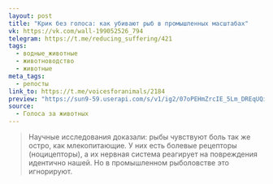 ```yaml
---
layout: post
title: "Крик без голоса: как убивают рыб в промышленных масштабах"
vk: https://vk.com/wall-199052526_794
telegram: https://t.me/reducing_suffering/421
tags:
  - водные_животные
  - животноводство
  - животные
meta_tags:
  - репосты
link_to: https://t.me/voicesforanimals/2184
preview: "https://sun9-59.userapi.com/s/v1/ig2/07oPEHmZrcIE_5Lm_DREqUQicLrQA_YDNzAosqMkCVtC7683TUbW1O-hUGJFixTTzWdyoRCjFy8f4O9zjrLBrbhd.jpg?quality=96&as=32x40,48x60,72x90,108x135,160x200,240x300,360x450,480x600,540x675,640x800,720x900,1080x1350,1280x1600,1440x1800,1536x1920&from=bu&cs=1536x0"
source:
  - Голоса за животных
---
```

>Научные исследования доказали: рыбы чувствуют боль так же остро, как млекопитающие. У них есть болевые рецепторы (ноцицепторы), а их нервная система реагирует на повреждения идентично нашей. Но в промышленном рыболовстве это игнорируют.
